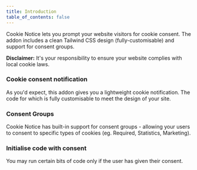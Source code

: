 ```yaml
---
title: Introduction
table_of_contents: false
---
```


Cookie Notice lets you prompt your website visitors for cookie consent. The addon includes a clean Tailwind CSS design (fully-customisable) and support for consent groups.

**Disclaimer:** It's your responsibility to ensure your website complies with local cookie laws.

### Cookie consent notification

As you'd expect, this addon gives you a lightweight cookie notification. The code for which is fully customisable to meet the design of your site.

### Consent Groups

Cookie Notice has built-in support for consent groups - allowing your users to consent to specific types of cookies (eg. Required, Statistics, Marketing).

### Initialise code with consent

You may run certain bits of code only if the user has given their consent.
